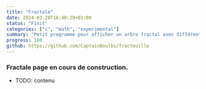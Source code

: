 ```yaml
---
title: "Fractale"
date: 2024-03-28T16:40:29+01:00
status: "Finit"
categories: ["c", "math", "experimental"]
summary: "Petit programme pour afficher un arbre fractal avec différents angle controlable"
progress: 100
github: https://github.com/CaptainBoulbi/fractouille
---
```


### Fractale page en cours de construction.

- TODO: contenu

